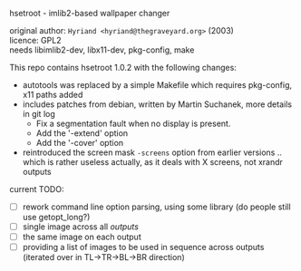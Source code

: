 hsetroot - imlib2-based wallpaper changer

original author: `Hyriand <hyriand@thegraveyard.org>` (2003)  
licence: GPL2  
needs libimlib2-dev, libx11-dev, pkg-config, make

This repo contains hsetroot 1.0.2 with the following changes:

   * autotools was replaced by a simple Makefile which requires pkg-config, x11 paths added
   * includes patches from debian, written by Martin Suchanek, more details in git log
     * Fix a segmentation fault when no display is present.
     * Add the '-extend' option
     * Add the '-cover' option
   * reintroduced the screen mask `-screens` option from earlier versions .. which is rather useless actually, as it deals with X screens, not xrandr outputs


current TODO:

   * [ ] rework command line option parsing, using some library (do people still use getopt\_long?)
   * [ ] single image across all *outputs*
   * [ ] the same image on each output
   * [ ] providing a list of images to be used in sequence across outputs (iterated over in TL->TR->BL->BR direction)
